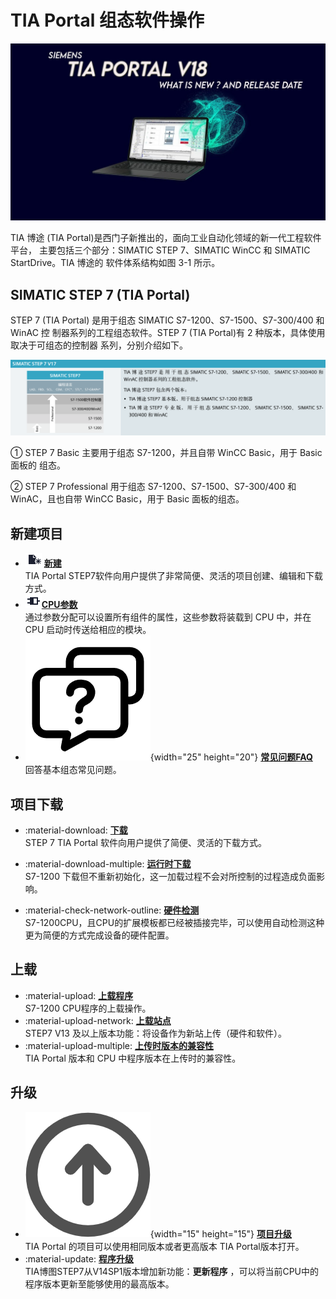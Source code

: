 
# TIA Portal 组态软件操作

![alt text](image-2.png)

TIA 博途 (TIA Portal)是西门子新推出的，面向工业自动化领域的新一代工程软件平台，
主要包括三个部分：SIMATIC STEP 7、SIMATIC WinCC 和 SIMATIC StartDrive。TIA 博途的
软件体系结构如图 3-1 所示。


## SIMATIC STEP 7 (TIA Portal) 

STEP 7 (TIA Portal) 是用于组态 SIMATIC S7-1200、S7-1500、S7-300/400 和 WinAC 控
制器系列的工程组态软件。STEP 7 (TIA Portal)有 2 种版本，具体使用取决于可组态的控制器
系列，分别介绍如下。

![alt text](image-3.png)

① STEP 7 Basic 主要用于组态 S7-1200，并且自带 WinCC Basic，用于 Basic 面板的 
组态。

② STEP 7 Professional 用于组态 S7-1200、S7-1500、S7-300/400 和 WinAC，且也自带
WinCC Basic，用于 Basic 面板的组态。

## 新建项目

<div class="grid cards" markdown>

- ![](../../source/Blue%20grey/26x22/New.png) __[新建]__ <br> TIA Portal STEP7软件向用户提供了非常简便、灵活的项目创建、编辑和下载方式。
- ![](../../source/Blue%20grey/26x22/PLC_code.png)__[CPU参数]__ <br> 通过参数分配可以设置所有组件的属性，这些参数将装载到 CPU 中，并在 CPU 启动时传送给相应的模块。
- ![alt text](反馈faqs.png){width="25"  height="20"} __[常见问题FAQ]__  <br>   回答基本组态常见问题。
  
</div>


## 项目下载

<div class="grid cards" markdown>

 - :material-download: __[下载]__ <br> STEP 7 TIA Portal 软件向用户提供了简便、灵活的下载方式。

 - :material-download-multiple: __[运行时下载]__ <br> S7-1200 下载但不重新初始化，这一加载过程不会对所控制的过程造成负面影响。

 - :material-check-network-outline: __[硬件检测]__   <br> S7-1200CPU，且CPU的扩展模板都已经被插接完毕，可以使用自动检测这种更为简便的方式完成设备的硬件配置。

</div>

## 上载

<div class="grid cards" markdown>

- :material-upload: __[上载程序]__ <br> S7-1200 CPU程序的上载操作。
- :material-upload-network: __[上载站点]__ <br> STEP7 V13 及以上版本功能：将设备作为新站上传（硬件和软件）。
- :material-upload-multiple: __[上传时版本的兼容性]__ <br> TIA Portal 版本和 CPU 中程序版本在上传时的兼容性。

</div>

## 升级

<div class="grid cards" markdown>

- ![alt text](upgrade.png){width="15" height="15"} __[项目升级]__ <br> TIA Portal 的项目可以使用相同版本或者更高版本 TIA Portal版本打开。
- :material-update: __[程序升级]__ <br> TIA博图STEP7从V14SP1版本增加新功能：**更新程序** ，可以将当前CPU中的程序版本更新至能够使用的最高版本。

</div>

 [新建]: ./01-New_Project.md
 [CPU参数]: ./02-CPU_Properties.md
 [常见问题FAQ]: ./03-ConfigFAQ.md
 [下载]: ./04-Download.md
 [运行时下载]: ./05-download_run.md
 [硬件检测]: ./06-detect_hardware.md
 [上载程序]: ./07-upload_program.md
 [上载站点]: ./08-upload_station.md
 [上传时版本的兼容性]: ./09-upload_compatibility.md
 [项目升级]: ./10-update.md
 [程序升级]: ./11-Program_Update.md